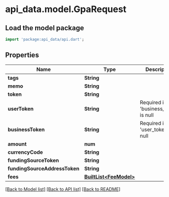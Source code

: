 # api_data.model.GpaRequest

## Load the model package
```dart
import 'package:api_data/api.dart';
```

## Properties
Name | Type | Description | Notes
------------ | ------------- | ------------- | -------------
**tags** | **String** |  | [optional] 
**memo** | **String** |  | [optional] 
**token** | **String** |  | [optional] 
**userToken** | **String** | Required if 'business_token' is null | [optional] 
**businessToken** | **String** | Required if 'user_token' is null | [optional] 
**amount** | **num** |  | 
**currencyCode** | **String** |  | 
**fundingSourceToken** | **String** |  | 
**fundingSourceAddressToken** | **String** |  | [optional] 
**fees** | [**BuiltList&lt;FeeModel&gt;**](FeeModel.md) |  | [optional] 

[[Back to Model list]](../README.md#documentation-for-models) [[Back to API list]](../README.md#documentation-for-api-endpoints) [[Back to README]](../README.md)



